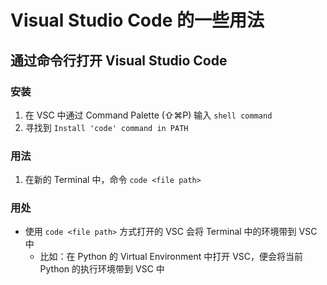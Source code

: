 # Visual Studio Code 的一些用法

## 通过命令行打开 Visual Studio Code

### 安装
1. 在 VSC 中通过 Command Palette (⇧⌘P) 输入 `shell command`
2. 寻找到 `Install 'code' command in PATH`

### 用法
1. 在新的 Terminal 中，命令 `code <file path>`

### 用处
- 使用 `code <file path>` 方式打开的 VSC 会将 Terminal 中的环境带到 VSC 中
	- 比如：在 Python 的 Virtual Environment 中打开 VSC，便会将当前 Python 的执行环境带到 VSC 中



